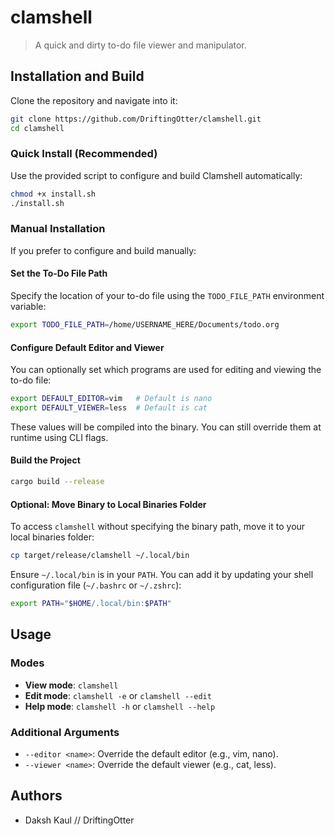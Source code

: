 # clamshell

> A quick and dirty to-do file viewer and manipulator.

## Installation and Build

Clone the repository and navigate into it:

```bash
git clone https://github.com/DriftingOtter/clamshell.git
cd clamshell
```

### Quick Install (Recommended)

Use the provided script to configure and build Clamshell automatically:

```bash
chmod +x install.sh
./install.sh
```
### Manual Installation

If you prefer to configure and build manually:

#### Set the To-Do File Path

Specify the location of your to-do file using the `TODO_FILE_PATH` environment variable:

```bash
export TODO_FILE_PATH=/home/USERNAME_HERE/Documents/todo.org
```

#### Configure Default Editor and Viewer

You can optionally set which programs are used for editing and viewing the to-do file:

```bash
export DEFAULT_EDITOR=vim   # Default is nano
export DEFAULT_VIEWER=less  # Default is cat
```

These values will be compiled into the binary. You can still override them at runtime using CLI flags.

#### Build the Project

```bash
cargo build --release
```

#### Optional: Move Binary to Local Binaries Folder

To access `clamshell` without specifying the binary path, move it to your local binaries folder:

```bash
cp target/release/clamshell ~/.local/bin
```

Ensure `~/.local/bin` is in your `PATH`. You can add it by updating your shell configuration file (`~/.bashrc` or `~/.zshrc`):

```bash
export PATH="$HOME/.local/bin:$PATH"
```

## Usage

### Modes

- **View mode**: `clamshell`
- **Edit mode**: `clamshell -e` or `clamshell --edit`
- **Help mode**: `clamshell -h` or `clamshell --help`

### Additional Arguments

- `--editor <name>`: Override the default editor (e.g., vim, nano).
- `--viewer <name>`: Override the default viewer (e.g., cat, less).

## Authors

- Daksh Kaul // DriftingOtter

